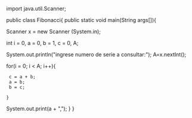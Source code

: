 import java.util.Scanner;

public class Fibonacci{
  public static void main(String args[]){
	  
 Scanner x = new Scanner (System.in);
 
   int i = 0, a = 0, b = 1, c = 0, A;
   
   System.out.println("ingrese numero de serie  a consultar:");
   A=x.nextInt();
   
   for(i = 0; i < A; i++){
    
    
     c = a + b;
     a = b;
     b = c;
     
    }
   System.out.print(a + ",");
  }
}
